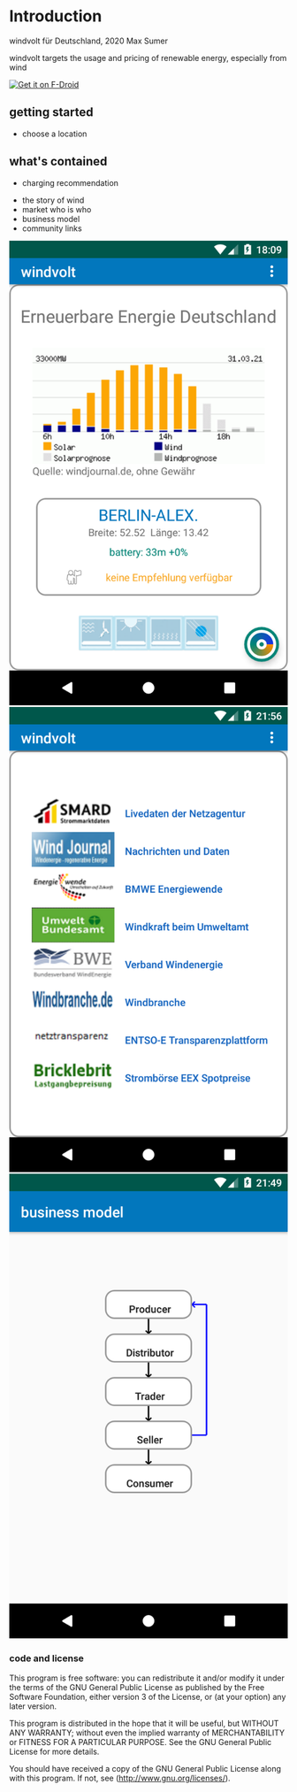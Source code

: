 # Introduction

windvolt für Deutschland, 2020 Max Sumer

windvolt targets the usage and pricing of renewable energy, especially from wind

[<img src="https://fdroid.gitlab.io/artwork/badge/get-it-on.png"
     alt="Get it on F-Droid"
     height="70">](https://f-droid.org/packages/org.windvolt/)



## getting started

- choose a location



## what's contained

+ charging recommendation

* the story of wind
* market who is who
* business model
* community links


<div>
    <img src="fastlane/metadata/android/de/images/screenshots/screenshot_0.png">
    <img src="fastlane/metadata/android/de/images/screenshots/screenshot_1.png">
    <img src="fastlane/metadata/android/de/images/screenshots/screenshot_2.png">
</div>



### code and license

This program is free software: you can redistribute it and/or modify
it under the terms of the GNU General Public License as published by
the Free Software Foundation, either version 3 of the License, or
(at your option) any later version.

This program is distributed in the hope that it will be useful,
but WITHOUT ANY WARRANTY; without even the implied warranty of
MERCHANTABILITY or FITNESS FOR A PARTICULAR PURPOSE.  See the
GNU General Public License for more details.

You should have received a copy of the GNU General Public License
along with this program.  If not, see (http://www.gnu.org/licenses/).
